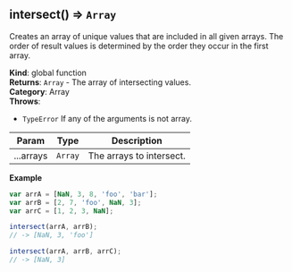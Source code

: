 <a name="intersect"></a>

## intersect() ⇒ <code>Array</code>
Creates an array of unique values that are included in all given arrays.
The order of result values is determined by the order they occur in the first array.

**Kind**: global function  
**Returns**: <code>Array</code> - The array of intersecting values.  
**Category**: Array  
**Throws**:

- <code>TypeError</code> If any of the arguments is not array.

| Param | Type | Description |
| --- | --- | --- |
| ...arrays | <code>Array</code> | The arrays to intersect. |

**Example**  
```js
var arrA = [NaN, 3, 8, 'foo', 'bar'];
var arrB = [2, 7, 'foo', NaN, 3];
var arrC = [1, 2, 3, NaN];

intersect(arrA, arrB);
// -> [NaN, 3, 'foo']

intersect(arrA, arrB, arrC);
// -> [NaN, 3]
```
